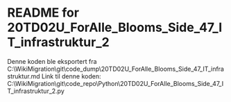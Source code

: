# README for 20TD02U_ForAlle_Blooms_Side_47_IT_infrastruktur_2
Denne koden ble eksportert fra C:\WikiMigration\git\code_dump\20TD02U_ForAlle_Blooms_Side_47_IT_infrastruktur.md
Link til denne koden: C:\WikiMigration\git\code_repo\Python\20TD02U_ForAlle_Blooms_Side_47_IT_infrastruktur_2.py
